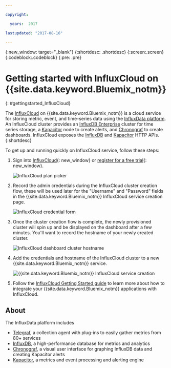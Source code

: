 ```yaml
---

copyright:

  years:  2017

lastupdated: "2017-08-16"

---
```


{:new_window: target="_blank"}
{:shortdesc: .shortdesc}
{:screen:.screen}
{:codeblock:.codeblock}
{:pre: .pre}

# Getting started with InfluxCloud on {{site.data.keyword.Bluemix_notm}}
{: #gettingstarted_InfluxCloud}


The [InfluxCloud](https://cloud.influxdata.com/) on {{site.data.keyword.Bluemix_notm}} is a cloud service for storing metric, event, and time-series data using the [InfluxData platform](https://www.influxdata.com/).
An InfluxCloud cluster provides an [InfluxDB Enterprise](https://www.influxdata.com/influxenterprise/) cluster for time series storage, a [Kapacitor](https://www.influxdata.com/time-series-platform/kapacitor/) node to create alerts, and [Chronograf](https://www.influxdata.com/time-series-platform/chronograf/) to create dashboards.
InfluxCloud exposes the [InfluxDB](http://docs.influxdata.com/influxdb/v1.3/guides/writing_data/) and [Kapacitor](http://docs.influxdata.com/kapacitor/v1.3/api/api/) HTTP APIs.
{:shortdesc}

To get up and running quickly on InfluxCloud service, follow these steps:

1. Sign into [InfluxCloud](https://cloud.influxdata.com/){: new_window} or [register for a free trial](https://cloud.influxdata.com/trial/user){: new_window}.

	![InfluxCloud plan picker](images/01-plan-picker.png)

2. Record the admin credentials during the InfluxCloud cluster creation flow, these will be used later for the "Username" and "Password" fields in the {{site.data.keyword.Bluemix_notm}} InfluxCloud service creation page.

	![InfluxCloud credential form](images/02-credentials-form.png)

3. Once the cluster creation flow is complete, the newly provisioned cluster will spin up and be displayed on the dashboard after a few minutes. You'll want to record the hostname of your newly created cluster.

	![InfluxCloud dashboard cluster hostname](images/03-dashboard-hostname.png)

4. Add the credentials and hostname of the InfluxCloud cluster to a new {{site.data.keyword.Bluemix_notm}} service.

	![{{site.data.keyword.Bluemix_notm}} InfluxCloud service creation](/images/04-bluemix-influxcloud.png)

5. Follow the [InfluxCloud Getting Started guide](https://help.influxcloud.net/getting_started/) to learn more about how to integrate your {{site.data.keyword.Bluemix_notm}} applications with InfluxCloud.

## About

The InfluxData platform includes
- [Telegraf](https://www.influxdata.com/time-series-platform/telegraf/), a collection agent with plug-ins to easily gather metrics from 80+ services
- [InfluxDB](https://www.influxdata.com/time-series-platform/influxdb/), a high-performance database for metrics and analytics
- [Chronograf](https://www.influxdata.com/time-series-platform/chronograf/), a visual user interface for graphing InfluxDB data and creating Kapacitor alerts
- [Kapacitor](https://www.influxdata.com/time-series-platform/kapacitor/), a metrics and event processing and alerting engine
